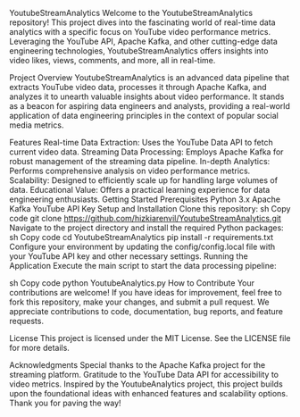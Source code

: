 YoutubeStreamAnalytics
Welcome to the YoutubeStreamAnalytics repository! This project dives into the fascinating world of real-time data analytics with a specific focus on YouTube video performance metrics. Leveraging the YouTube API, Apache Kafka, and other cutting-edge data engineering technologies, YoutubeStreamAnalytics offers insights into video likes, views, comments, and more, all in real-time.

Project Overview
YoutubeStreamAnalytics is an advanced data pipeline that extracts YouTube video data, processes it through Apache Kafka, and analyzes it to unearth valuable insights about video performance. It stands as a beacon for aspiring data engineers and analysts, providing a real-world application of data engineering principles in the context of popular social media metrics.

Features
Real-time Data Extraction: Uses the YouTube Data API to fetch current video data.
Streaming Data Processing: Employs Apache Kafka for robust management of the streaming data pipeline.
In-depth Analytics: Performs comprehensive analysis on video performance metrics.
Scalability: Designed to efficiently scale up for handling large volumes of data.
Educational Value: Offers a practical learning experience for data engineering enthusiasts.
Getting Started
Prerequisites
Python 3.x
Apache Kafka
YouTube API Key
Setup and Installation
Clone this repository:
sh
Copy code
git clone https://github.com/hizkiarenvil/YoutubeStreamAnalytics.git
Navigate to the project directory and install the required Python packages:
sh
Copy code
cd YoutubeStreamAnalytics
pip install -r requirements.txt
Configure your environment by updating the config/config.local file with your YouTube API key and other necessary settings.
Running the Application
Execute the main script to start the data processing pipeline:

sh
Copy code
python YoutubeAnalytics.py
How to Contribute
Your contributions are welcome! If you have ideas for improvement, feel free to fork this repository, make your changes, and submit a pull request. We appreciate contributions to code, documentation, bug reports, and feature requests.

License
This project is licensed under the MIT License. See the LICENSE file for more details.

Acknowledgments
Special thanks to the Apache Kafka project for the streaming platform.
Gratitude to the YouTube Data API for accessibility to video metrics.
Inspired by the YoutubeAnalytics project, this project builds upon the foundational ideas with enhanced features and scalability options. Thank you for paving the way!
